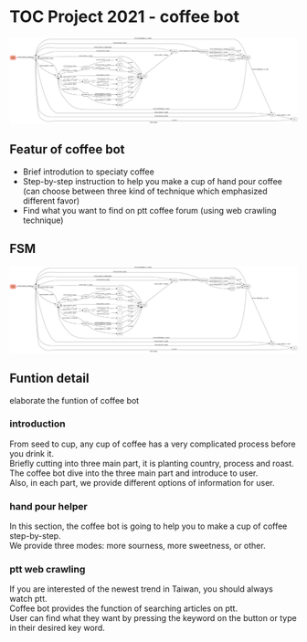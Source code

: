# TOC Project 2021 - coffee bot

<p align=center>
    <img src="my_state_diagram.png">
</p>

## Featur of coffee bot
* Brief introdution to speciaty coffee
* Step-by-step instruction to help you make a cup of hand pour coffee (can choose between three kind of technique which emphasized different favor)
* Find what you want to find on ptt coffee forum (using web crawling technique)	 

## FSM
<p align=center>
    <img src="my_state_diagram.png">
</p>

## Funtion detail
elaborate the funtion of coffee bot

### introduction
From seed to cup, any cup of coffee has a very complicated process before you drink it.\
Briefly cutting into three main part, it is planting country, process and roast.\
The coffee bot dive into the three main part and introduce to user.\
Also, in each part, we provide different options of information for user.

### hand pour helper
In this section, the coffee bot is going to help you to make a cup of coffee step-by-step.\
We provide three modes: more sourness, more sweetness, or other.

### ptt web crawling
If you are interested of the newest trend in Taiwan, you should always watch ptt.\
Coffee bot provides the function of searching articles on ptt.\
User can find what they want by pressing the keyword on the button or type in their desired key word.





